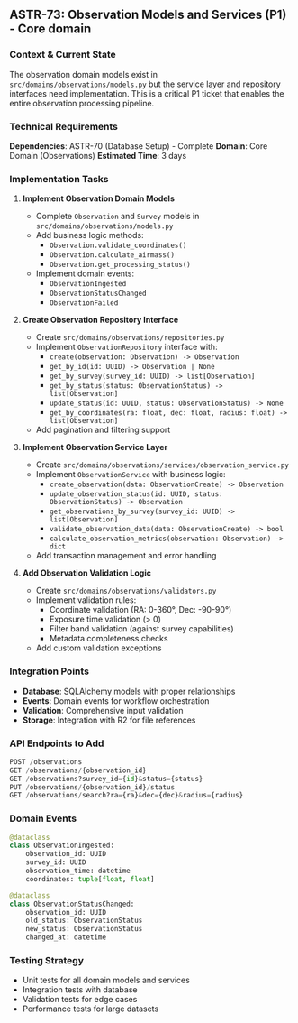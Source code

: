 ## **ASTR-73: Observation Models and Services (P1) - Core domain**

### **Context & Current State**
The observation domain models exist in `src/domains/observations/models.py` but the service layer and repository interfaces need implementation. This is a critical P1 ticket that enables the entire observation processing pipeline.

### **Technical Requirements**

**Dependencies**: ASTR-70 (Database Setup) -  Complete
**Domain**: Core Domain (Observations)
**Estimated Time**: 3 days

### **Implementation Tasks**

1. **Implement Observation Domain Models**
   - Complete `Observation` and `Survey` models in `src/domains/observations/models.py`
   - Add business logic methods:
     - `Observation.validate_coordinates()`
     - `Observation.calculate_airmass()`
     - `Observation.get_processing_status()`
   - Implement domain events:
     - `ObservationIngested`
     - `ObservationStatusChanged`
     - `ObservationFailed`

2. **Create Observation Repository Interface**
   - Create `src/domains/observations/repositories.py`
   - Implement `ObservationRepository` interface with:
     - `create(observation: Observation) -> Observation`
     - `get_by_id(id: UUID) -> Observation | None`
     - `get_by_survey(survey_id: UUID) -> list[Observation]`
     - `get_by_status(status: ObservationStatus) -> list[Observation]`
     - `update_status(id: UUID, status: ObservationStatus) -> None`
     - `get_by_coordinates(ra: float, dec: float, radius: float) -> list[Observation]`
   - Add pagination and filtering support

3. **Implement Observation Service Layer**
   - Create `src/domains/observations/services/observation_service.py`
   - Implement `ObservationService` with business logic:
     - `create_observation(data: ObservationCreate) -> Observation`
     - `update_observation_status(id: UUID, status: ObservationStatus) -> Observation`
     - `get_observations_by_survey(survey_id: UUID) -> list[Observation]`
     - `validate_observation_data(data: ObservationCreate) -> bool`
     - `calculate_observation_metrics(observation: Observation) -> dict`
   - Add transaction management and error handling

4. **Add Observation Validation Logic**
   - Create `src/domains/observations/validators.py`
   - Implement validation rules:
     - Coordinate validation (RA: 0-360°, Dec: -90-90°)
     - Exposure time validation (> 0)
     - Filter band validation (against survey capabilities)
     - Metadata completeness checks
   - Add custom validation exceptions

### **Integration Points**

- **Database**: SQLAlchemy models with proper relationships
- **Events**: Domain events for workflow orchestration
- **Validation**: Comprehensive input validation
- **Storage**: Integration with R2 for file references

### **API Endpoints to Add**
```python
POST /observations
GET /observations/{observation_id}
GET /observations?survey_id={id}&status={status}
PUT /observations/{observation_id}/status
GET /observations/search?ra={ra}&dec={dec}&radius={radius}
```

### **Domain Events**
```python
@dataclass
class ObservationIngested:
    observation_id: UUID
    survey_id: UUID
    observation_time: datetime
    coordinates: tuple[float, float]

@dataclass
class ObservationStatusChanged:
    observation_id: UUID
    old_status: ObservationStatus
    new_status: ObservationStatus
    changed_at: datetime
```

### **Testing Strategy**
- Unit tests for all domain models and services
- Integration tests with database
- Validation tests for edge cases
- Performance tests for large datasets